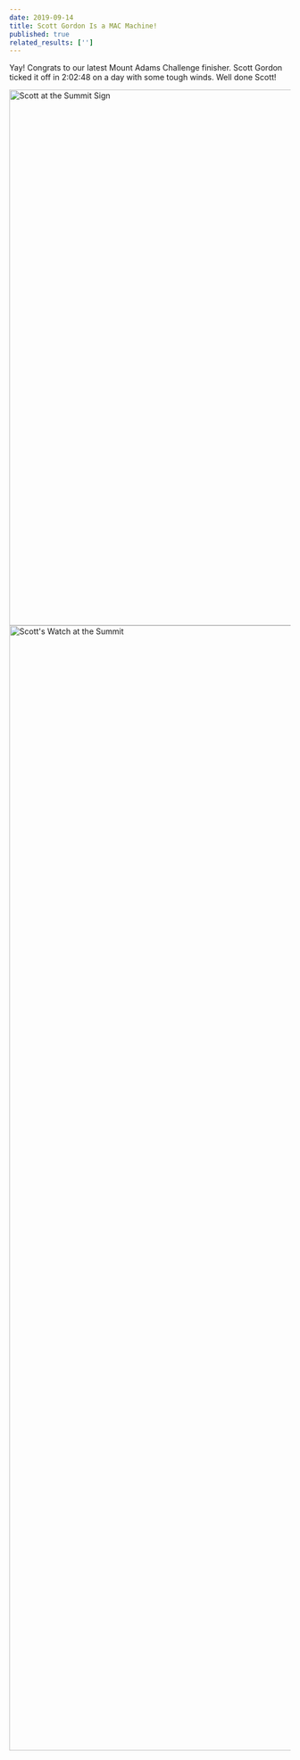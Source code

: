 ```yaml
---
date: 2019-09-14
title: Scott Gordon Is a MAC Machine!
published: true
related_results: ['']
---
```


<p>Yay! Congrats to our latest Mount Adams Challenge finisher. Scott Gordon ticked it off in 2:02:48 on a day with some tough winds. Well done Scott!</p>
<img src="/images/uploads/gordon-2019.jpg" alt="Scott at the Summit Sign" width="1280" height="960" class="img-fluid">
<img src="/images/uploads/gordon-watch-2019.jpg" alt="Scott's Watch at the Summit" width="1504" height="2016" class="img-fluid">

